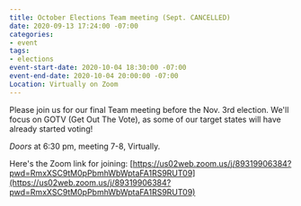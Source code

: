 ```yaml
---
title: October Elections Team meeting (Sept. CANCELLED)
date: 2020-09-13 17:24:00 -07:00
categories:
- event
tags:
- elections
event-start-date: 2020-10-04 18:30:00 -07:00
event-end-date: 2020-10-04 20:00:00 -07:00
Location: Virtually on Zoom
---
```


Please join us for our final Team meeting before the Nov. 3rd election.  We'll focus on GOTV (Get Out The Vote), as some of our target states will have already started voting!

*Doors* at 6:30 pm, meeting 7-8, Virtually.

Here's the Zoom link for joining: [https://us02web.zoom.us/j/89319906384?pwd=RmxXSC9tM0pPbmhWbWptaFA1RS9RUT09](https://us02web.zoom.us/j/89319906384?pwd=RmxXSC9tM0pPbmhWbWptaFA1RS9RUT09)